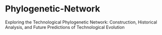 # Phylogenetic-Network
Exploring the Technological Phylogenetic Network:  Construction, Historical Analysis, and Future Predictions of Technological  Evolution
